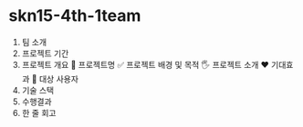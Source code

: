 # skn15-4th-1team
1. 팀 소개
2. 프로젝트 기간
3. 프로젝트 개요
📕 프로젝트명
✅ 프로젝트 배경 및 목적
🖐️ 프로젝트 소개
❤️ 기대효과
👤 대상 사용자
4. 기술 스택
5. 수행결과
6. 한 줄 회고
